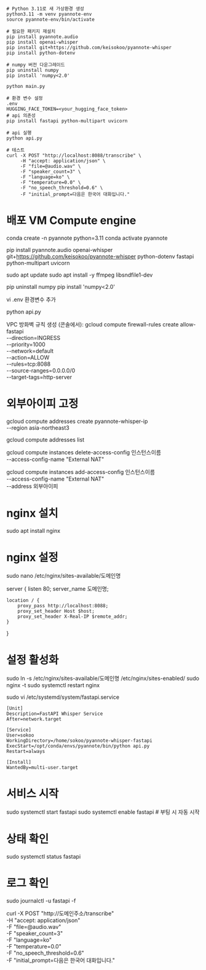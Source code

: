 ```shell
# Python 3.11로 새 가상환경 생성
python3.11 -m venv pyannote-env
source pyannote-env/bin/activate

# 필요한 패키지 재설치
pip install pyannote.audio
pip install openai-whisper
pip install git+https://github.com/keisokoo/pyannote-whisper
pip install python-dotenv

# numpy 버전 다운그레이드
pip uninstall numpy
pip install 'numpy<2.0'

python main.py
```

```shell
# 환경 변수 설정
.env
HUGGING_FACE_TOKEN=<your_hugging_face_token>
# api 의존성
pip install fastapi python-multipart uvicorn

# api 실행
python api.py

# 테스트
curl -X POST "http://localhost:8088/transcribe" \
     -H "accept: application/json" \
     -F "file=@audio.wav" \
     -F "speaker_count=3" \
     -F "language=ko" \
     -F "temperature=0.0" \
     -F "no_speech_threshold=0.6" \
     -F "initial_prompt=다음은 한국어 대화입니다."
```

# 배포 VM Compute engine

conda create -n pyannote python=3.11
conda activate pyannote


pip install pyannote.audio openai-whisper git+https://github.com/keisokoo/pyannote-whisper python-dotenv fastapi python-multipart uvicorn

sudo apt update
sudo apt install -y ffmpeg libsndfile1-dev

pip uninstall numpy
pip install 'numpy<2.0'

vi .env
환경변수 추가

python api.py

VPC 방화벽 규칙 생성 (콘솔에서):
gcloud compute firewall-rules create allow-fastapi \
    --direction=INGRESS \
    --priority=1000 \
    --network=default \
    --action=ALLOW \
    --rules=tcp:8088 \
    --source-ranges=0.0.0.0/0 \
    --target-tags=http-server


# 외부아이피 고정
gcloud compute addresses create pyannote-whisper-ip \
    --region asia-northeast3

gcloud compute addresses list

gcloud compute instances delete-access-config 인스턴스이름 \
    --access-config-name "External NAT"

gcloud compute instances add-access-config 인스턴스이름 \
    --access-config-name "External NAT" \
    --address 외부아이피

    
# nginx 설치
sudo apt install nginx

# nginx 설정
sudo nano /etc/nginx/sites-available/도메인명

server {
    listen 80;
    server_name 도메인명;

    location / {
        proxy_pass http://localhost:8088;
        proxy_set_header Host $host;
        proxy_set_header X-Real-IP $remote_addr;
    }
}

# 설정 활성화
sudo ln -s /etc/nginx/sites-available/도메인명 /etc/nginx/sites-enabled/
sudo nginx -t
sudo systemctl restart nginx


sudo vi /etc/systemd/system/fastapi.service
```
[Unit]
Description=FastAPI Whisper Service
After=network.target

[Service]
User=sokoo
WorkingDirectory=/home/sokoo/pyannote-whisper-fastapi
ExecStart=/opt/conda/envs/pyannote/bin/python api.py
Restart=always

[Install]
WantedBy=multi-user.target
```

# 서비스 시작
sudo systemctl start fastapi
sudo systemctl enable fastapi  # 부팅 시 자동 시작

# 상태 확인
sudo systemctl status fastapi

# 로그 확인
sudo journalctl -u fastapi -f


curl -X POST "http://도메인주소/transcribe" \
  -H "accept: application/json" \
  -F "file=@audio.wav" \
  -F "speaker_count=3" \
  -F "language=ko" \
  -F "temperature=0.0" \
  -F "no_speech_threshold=0.6" \
  -F "initial_prompt=다음은 한국어 대화입니다."